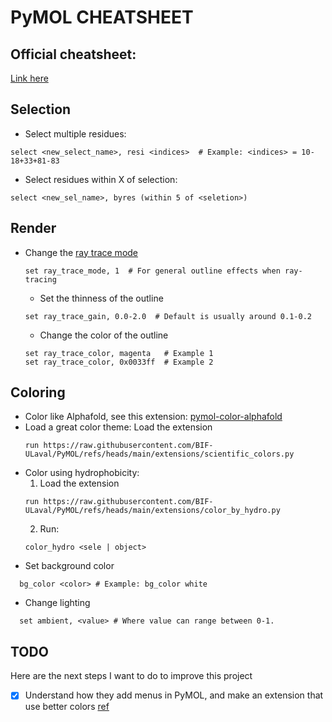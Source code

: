 # PyMOL CHEATSHEET

## Official cheatsheet:
[Link here](https://pymolwiki.org/images/2/20/Refcard.png)

## Selection
- Select multiple residues:
```shell
select <new_select_name>, resi <indices>  # Example: <indices> = 10-18+33+81-83
```
- Select residues within X of selection:
```
select <new_sel_name>, byres (within 5 of <seletion>)
```

## Render
- Change the [ray trace mode](https://pymolwiki.org/index.php/Ray#Modes)
    ```shell
    set ray_trace_mode, 1  # For general outline effects when ray-tracing
    ```
  - Set the thinness of the outline
  ```shell
  set ray_trace_gain, 0.0-2.0  # Default is usually around 0.1-0.2
  ```
  - Change the color of the outline
  ```shell
  set ray_trace_color, magenta   # Example 1
  set ray_trace_color, 0x0033ff  # Example 2
  ```

## Coloring
- Color like Alphafold, see this extension:  [pymol-color-alphafold](https://github.com/cbalbin-bio/pymol-color-alphafold)
- Load a great color theme:
  Load the extension
  ```
  run https://raw.githubusercontent.com/BIF-ULaval/PyMOL/refs/heads/main/extensions/scientific_colors.py
  ```
- Color using hydrophobicity:
  1. Load the extension
  ```
  run https://raw.githubusercontent.com/BIF-ULaval/PyMOL/refs/heads/main/extensions/color_by_hydro.py
  ```
  2. Run:
  ```
  color_hydro <sele | object>
  ```
- Set background color
```shell
  bg_color <color> # Example: bg_color white
  ```
- Change lighting
```shell
  set ambient, <value> # Where value can range between 0-1.
  ```

## TODO
Here are the next steps I want to do to improve this project
- [X] Understand how they add menus in PyMOL, and make an extension that use better colors [ref](https://github.com/smsaladi/pymol_viridis/blob/master/viridispalettes.py)
